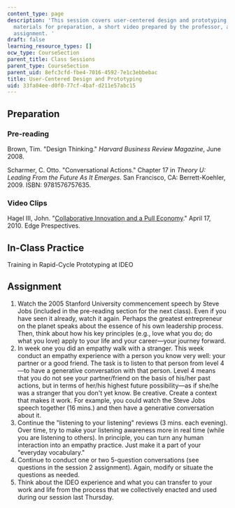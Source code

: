 ```yaml
---
content_type: page
description: 'This session covers user-centered design and prototyping, and includes
  materials for preparation, a short video prepared by the professor, and a reflection
  assignment. '
draft: false
learning_resource_types: []
ocw_type: CourseSection
parent_title: Class Sessions
parent_type: CourseSection
parent_uid: 8efc3cfd-fbe4-7016-4592-7e1c3ebbebac
title: User-Centered Design and Prototyping
uid: 33fa04ee-d0f0-77cf-4baf-d211e57abc15
---
```

## Preparation

### Pre-reading

Brown, Tim. "Design Thinking." *Harvard Business Review Magazine*, June 2008.

Scharmer, C. Otto. "Conversational Actions." Chapter 17 in *Theory U: Leading From the Future As It Emerges*. San Francisco, CA: Berrett-Koehler, 2009. ISBN: 9781576757635.

### Video Clips

Hagel III, John. "[Collaborative Innovation and a Pull Economy](http://edgeperspectives.com/blog/2010/04/jsb-at-stanford-collaborative-innovation-and-a-pull-economy.html)." April 17, 2010. Edge Prespectives.

## In-Class Practice

Training in Rapid-Cycle Prototyping at IDEO

## Assignment

1. Watch the 2005 Stanford University commencement speech by Steve Jobs (included in the pre-reading section for the next class). Even if you have seen it already, watch it again. Perhaps the greatest entrepreneur on the planet speaks about the essence of his own leadership process. Then, think about how his key principles (e.g., love what you do; do what you love) apply to your life and your career—your journey forward.
2. In week one you did an empathy walk with a stranger. This week conduct an empathy experience with a person you know very well: your partner or a good friend. The task is to listen to that person from level 4—to have a generative conversation with that person. Level 4 means that you do not see your partner/friend on the basis of his/her past actions, but in terms of her/his highest future possibility—as if she/he was a stranger that you don't yet know. Be creative. Create a context that makes it work. For example, you could watch the Steve Jobs speech together (16 mins.) and then have a generative conversation about it.
3. Continue the "listening to your listening" reviews (3 mins. each evening). Over time, try to make your listening awareness more in real time (while you are listening to others). In principle, you can turn any human interaction into an empathy practice. Just make it a part of your "everyday vocabulary."
4. Continue to conduct one or two 5-question conversations (see questions in the session 2 assignment). Again, modify or situate the questions as needed.
5. Think about the IDEO experience and what you can transfer to your work and life from the process that we collectively enacted and used during our session last Thursday.